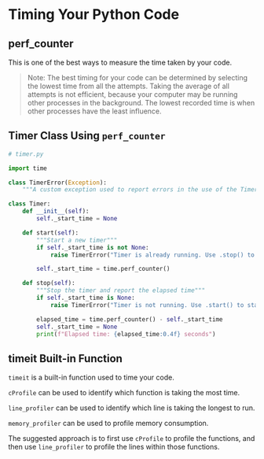 # Timing Your Python Code

## perf_counter

This is one of the best ways to measure the time taken by your code.

> Note: The best timing for your code can be determined by selecting the lowest time from all the attempts. Taking the average of all attempts is not efficient, because your computer may be running other processes in the background. The lowest recorded time is when other processes have the least influence.

## Timer Class Using `perf_counter`

```python
# timer.py

import time

class TimerError(Exception):
    """A custom exception used to report errors in the use of the Timer class"""

class Timer:
    def __init__(self):
        self._start_time = None

    def start(self):
        """Start a new timer"""
        if self._start_time is not None:
            raise TimerError("Timer is already running. Use .stop() to stop it.")

        self._start_time = time.perf_counter()

    def stop(self):
        """Stop the timer and report the elapsed time"""
        if self._start_time is None:
            raise TimerError("Timer is not running. Use .start() to start it.")

        elapsed_time = time.perf_counter() - self._start_time
        self._start_time = None
        print(f"Elapsed time: {elapsed_time:0.4f} seconds")
```

## timeit Built-in Function

`timeit` is a built-in function used to time your code.

`cProfile` can be used to identify which function is taking the most time.

`line_profiler` can be used to identify which line is taking the longest to run.

`memory_profiler` can be used to profile memory consumption.

The suggested approach is to first use `cProfile` to profile the functions, and then use `line_profiler` to profile the lines within those functions.
